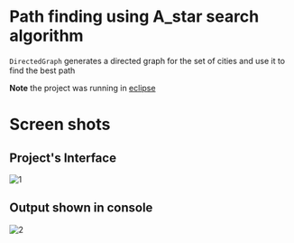 # Path finding using A_star search algorithm

```DirectedGraph``` generates a directed graph for the set of cities and use it to find the best path

**Note** the project was running in [eclipse](https://www.eclipse.org/)

# Screen shots
## Project's Interface
![1](https://user-images.githubusercontent.com/27064594/52953869-620ffc00-3391-11e9-9f60-344eb519fb98.PNG)

## Output shown in console
![2](https://user-images.githubusercontent.com/27064594/52953885-69cfa080-3391-11e9-9b36-533718f0908d.PNG)
